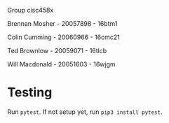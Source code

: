 Group cisc458x

Brennan Mosher - 20057898 - 16btm1 

Colin Cumming - 20060966 - 16cmc21

Ted Brownlow - 20059071 - 16tlcb

Will Macdonald - 20051603 - 16wjgm


# Testing

Run `pytest`.
If not setup yet, run `pip3 install pytest`.
